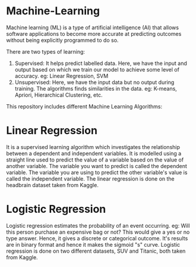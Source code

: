 # Machine-Learning
Machine learning (ML) is a type of artificial intelligence (AI) that allows software applications to become more accurate at predicting outcomes without being explicitly programmed to do so.

There are two types of learning:
1) Supervised: It helps predict labelled data. Here, we have the input and output based on which we train our model to achieve some level of accuracy. eg: Linear Regression, SVM
2) Unsupervised: Here, we have the input data but no output during training. The algorithms finds similarities in the data. eg: K-means, Apriori, Hierarchical Clustering, etc.

This repository includes different Machine Learning Algorithms:
# Linear Regression
It is a supervised learning algorithm which investigates the relationship between a dependent and independent variables. It is modelled using a straight line used to predict the value of a variable based on the value of another variable. The variable you want to predict is called the dependent variable. The variable you are using to predict the other variable's value is called the independent variable.
The linear regression is done on the headbrain dataset taken from Kaggle.

# Logistic Regression
Logistic regression estimates the probability of an event occurring. eg: Will this person purchase an expensive bag or not? This would give a yes or no type answer. Hence, it gives a discrete or categorical outcome. It's results are in binary format and hence it makes the sigmoid "s" curve. 
Logistic regression is done on two different datasets, SUV and Titanic, both taken from Kaggle.
